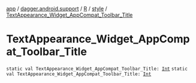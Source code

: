 [app](../../../index.md) / [dagger.android.support](../../index.md) / [R](../index.md) / [style](index.md) / [TextAppearance_Widget_AppCompat_Toolbar_Title](./-text-appearance_-widget_-app-compat_-toolbar_-title.md)

# TextAppearance_Widget_AppCompat_Toolbar_Title

`static val TextAppearance_Widget_AppCompat_Toolbar_Title: `[`Int`](https://kotlinlang.org/api/latest/jvm/stdlib/kotlin/-int/index.html)
`static val TextAppearance_Widget_AppCompat_Toolbar_Title: `[`Int`](https://kotlinlang.org/api/latest/jvm/stdlib/kotlin/-int/index.html)